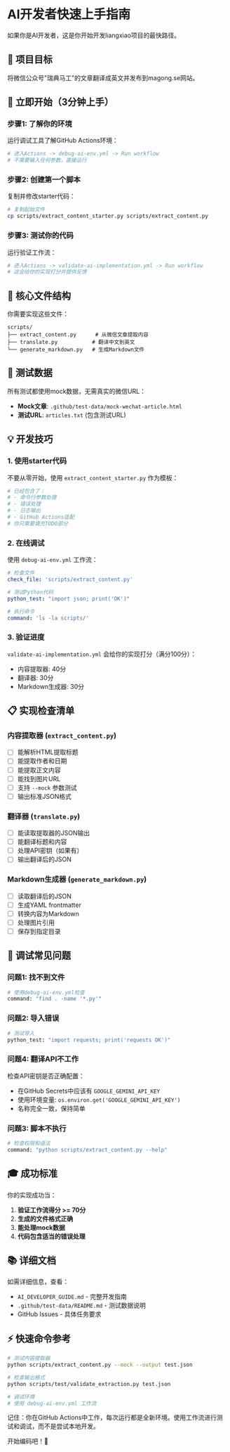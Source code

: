 # AI开发者快速上手指南

如果你是AI开发者，这是你开始开发liangxiao项目的最快路径。

## 🎯 项目目标

将微信公众号"瑞典马工"的文章翻译成英文并发布到magong.se网站。

## 🚀 立即开始（3分钟上手）

### 步骤1: 了解你的环境

运行调试工具了解GitHub Actions环境：

```yaml
# 进入Actions -> debug-ai-env.yml -> Run workflow
# 不需要输入任何参数，直接运行
```

### 步骤2: 创建第一个脚本

复制并修改starter代码：

```bash
# 复制起始文件
cp scripts/extract_content_starter.py scripts/extract_content.py
```

### 步骤3: 测试你的代码

运行验证工作流：

```yaml
# 进入Actions -> validate-ai-implementation.yml -> Run workflow
# 这会给你的实现打分并提供反馈
```

## 📁 核心文件结构

你需要实现这些文件：

```
scripts/
├── extract_content.py      # 从微信文章提取内容
├── translate.py           # 翻译中文到英文
└── generate_markdown.py   # 生成Markdown文件
```

## 🧪 测试数据

所有测试都使用mock数据，无需真实的微信URL：

- **Mock文章**: `.github/test-data/mock-wechat-article.html`
- **测试URL**: `articles.txt` (包含测试URL)

## 💡 开发技巧

### 1. 使用starter代码

不要从零开始，使用 `extract_content_starter.py` 作为模板：

```python
# 已经包含了：
# - 命令行参数处理
# - 错误处理
# - 日志输出
# - GitHub Actions适配
# 你只需要填充TODO部分
```

### 2. 在线调试

使用 `debug-ai-env.yml` 工作流：

```yaml
# 检查文件
check_file: 'scripts/extract_content.py'

# 测试Python代码
python_test: "import json; print('OK')"

# 执行命令
command: 'ls -la scripts/'
```

### 3. 验证进度

`validate-ai-implementation.yml` 会给你的实现打分（满分100分）：

- 内容提取器: 40分
- 翻译器: 30分
- Markdown生成器: 30分

## 📋 实现检查清单

### 内容提取器 (`extract_content.py`)

- [ ] 能解析HTML提取标题
- [ ] 能提取作者和日期
- [ ] 能提取正文内容
- [ ] 能找到图片URL
- [ ] 支持 `--mock` 参数测试
- [ ] 输出标准JSON格式

### 翻译器 (`translate.py`)

- [ ] 能读取提取器的JSON输出
- [ ] 能翻译标题和内容
- [ ] 处理API密钥（如果有）
- [ ] 输出翻译后的JSON

### Markdown生成器 (`generate_markdown.py`)

- [ ] 读取翻译后的JSON
- [ ] 生成YAML frontmatter
- [ ] 转换内容为Markdown
- [ ] 处理图片引用
- [ ] 保存到指定目录

## 🔧 调试常见问题

### 问题1: 找不到文件

```bash
# 使用debug-ai-env.yml检查
command: "find . -name '*.py'"
```

### 问题2: 导入错误

```bash
# 测试导入
python_test: "import requests; print('requests OK')"
```

### 问题4: 翻译API不工作

检查API密钥是否正确配置：

- 在GitHub Secrets中应该有 `GOOGLE_GEMINI_API_KEY`
- 使用环境变量: `os.environ.get('GOOGLE_GEMINI_API_KEY')`
- 名称完全一致，保持简单

### 问题3: 脚本不执行

```bash
# 检查权限和语法
command: "python scripts/extract_content.py --help"
```

## 🎓 成功标准

你的实现成功当：

1. **验证工作流得分 >= 70分**
2. **生成的文件格式正确**
3. **能处理mock数据**
4. **代码包含适当的错误处理**

## 📚 详细文档

如需详细信息，查看：

- `AI_DEVELOPER_GUIDE.md` - 完整开发指南
- `.github/test-data/README.md` - 测试数据说明
- GitHub Issues - 具体任务要求

## ⚡ 快速命令参考

```bash
# 测试内容提取器
python scripts/extract_content.py --mock --output test.json

# 检查输出格式
python scripts/test/validate_extraction.py test.json

# 调试环境
# 使用 debug-ai-env.yml 工作流
```

记住：你在GitHub Actions中工作，每次运行都是全新环境。使用工作流进行测试和调试，而不是尝试本地开发。

开始编码吧！🚀
